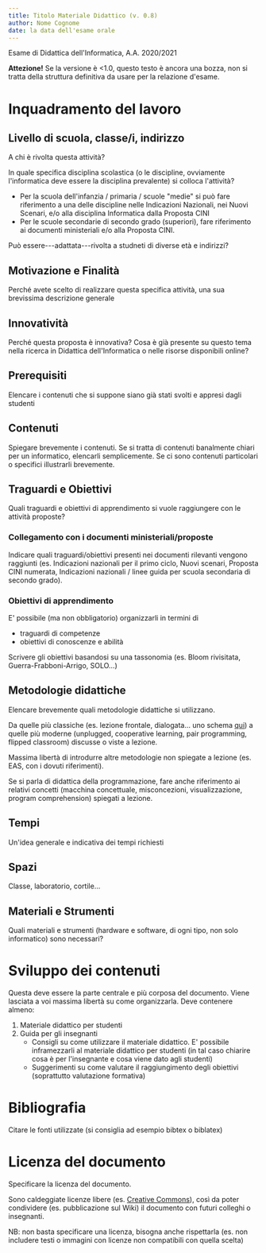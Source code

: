 ```yaml
---
title: Titolo Materiale Didattico (v. 0.8)
author: Nome Cognome
date: la data dell'esame orale
---
```


Esame di Didattica dell'Informatica, A.A. 2020/2021

**Attezione!** Se la versione è <1.0, questo testo è ancora una bozza,
non si tratta della struttura definitiva da usare per la relazione
d'esame.

# Inquadramento del lavoro

## Livello di scuola, classe/i, indirizzo
A chi è rivolta questa attività? 

In quale specifica disciplina scolastica (o le discipline, ovviamente
l'informatica deve essere la disciplina prevalente) si colloca
l'attività?

- Per la scuola dell'infanzia / primaria / scuole \"medie\" si può fare riferimento a una delle discipline nelle Indicazioni Nazionali, nei Nuovi Scenari, e/o alla disciplina Informatica dalla Proposta CINI
- Per le scuole secondarie di secondo grado (superiori), fare riferimento ai documenti ministeriali e/o alla Proposta CINI.

Può essere---adattata---rivolta a studneti di diverse età e indirizzi?


## Motivazione e Finalità
Perché avete scelto di realizzare questa specifica attività, una sua brevissima descrizione generale

## Innovatività
Perché questa proposta è innovativa? Cosa è già presente su questo tema nella ricerca in Didattica dell'Informatica o nelle risorse disponibili online?

## Prerequisiti
Elencare i contenuti che si suppone siano già stati svolti e appresi dagli studenti

## Contenuti
Spiegare brevemente i contenuti. Se si tratta di contenuti banalmente chiari per un informatico, elencarli semplicemente. Se ci sono contenuti particolari o specifici illustrarli brevemente.

## Traguardi e Obiettivi
Quali traguardi e obiettivi di apprendimento si vuole raggiungere con le attività proposte?

### Collegamento con i documenti ministeriali/proposte
Indicare quali traguardi/obiettivi presenti nei documenti rilevanti vengono
raggiunti (es. Indicazioni nazionali per il primo ciclo, Nuovi scenari,
Proposta CINI numerata, Indicazioni nazionali / linee guida per scuola
secondaria di secondo grado).

### Obiettivi di apprendimento
E' possibile (ma non obbligatorio) organizzarli in termini di
* traguardi di competenze
* obiettivi di conoscenze e abilità

Scrivere gli obiettivi basandosi su una tassonomia (es. Bloom rivisitata, Guerra-Frabboni-Arrigo, SOLO...)

## Metodologie didattiche
Elencare brevemente quali metodologie didattiche si utilizzano.

Da quelle più classiche (es. lezione frontale, dialogata... uno schema [qui](https://www.leonardope.it/pvw/app/default/pvw_img.php?sede_codice=PELS0001&doc=2130858)) a quelle più moderne (unplugged, cooperative learning, pair programming, flipped classroom) discusse o viste a lezione. 

Massima libertà di introdurre altre metodologie non spiegate a lezione (es. EAS, con i dovuti riferimenti).

Se si parla di didattica della programmazione, fare anche riferimento ai relativi concetti (macchina concettuale, misconcezioni, visualizzazione, program comprehension) spiegati a lezione.

## Tempi
Un'idea generale e indicativa dei tempi richiesti

## Spazi
Classe, laboratorio, cortile...

## Materiali e Strumenti
Quali materiali e strumenti (hardware e software, di ogni tipo, non solo informatico) sono necessari?

# Sviluppo dei contenuti
Questa deve essere la parte centrale e più corposa del documento.
Viene lasciata a voi massima libertà su come organizzarla. 
Deve contenere almeno:
1. Materiale didattico per studenti
2. Guida per gli insegnanti
    * Consigli su come utilizzare il materiale didattico. E' possibile inframezzarli al materiale didattico per studenti (in tal caso chiarire cosa è per l'insegnante e cosa viene dato agli studenti)
    * Suggerimenti su come valutare il raggiungimento degli obiettivi (soprattutto valutazione formativa)

# Bibliografia
Citare le fonti utilizzate (si consiglia ad esempio bibtex o biblatex)

# Licenza del documento
Specificare la licenza del documento.

Sono caldeggiate licenze libere (es. [Creative Commons](https://creativecommons.org/licenses/by-sa/4.0/deed.it)), così da poter
condividere (es. pubblicazione sul Wiki) il documento con futuri
colleghi o insegnanti.

NB: non basta specificare una licenza, bisogna anche rispettarla (es. non includere testi o immagini con licenze non compatibili con quella scelta)
